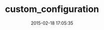 ---
layout: post
title:  "custom_configuration"
repo:   "rails/custom_configuration"
date:   2015-02-18 17:05:35
gemurl: https://github.com/rails/custom_configuration
---